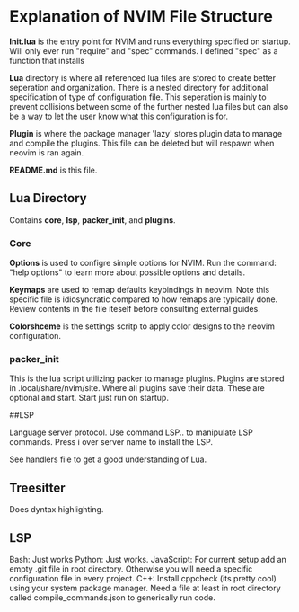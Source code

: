 # Explanation of NVIM File Structure

**Init.lua** is the entry point for NVIM and runs everything specified on startup. Will only ever run "require" and "spec" commands. I defined "spec" as a function that installs

**Lua** directory is where all referenced lua files are stored to create better seperation and organization. There is a nested directory for additional specification 
of type of configuration file. This seperation is mainly to prevent collisions between some of the further nested lua files but can also be a way to let the user 
know what this configuration is for.

**Plugin** is where the package manager 'lazy' stores plugin data to manage and compile the plugins. This file can be deleted but will respawn when neovim is ran again.

**README.md** is this file.

## Lua Directory

Contains **core**, **lsp**, **packer_init**, and **plugins**.

### Core

**Options** is used to configre simple options for NVIM. Run the command: "help options" to learn more about possible options and details.

**Keymaps** are used to remap defaults keybindings in neovim. Note this specific file is idiosyncratic compared to how remaps are typically done. 
Review contents in the file iteself before consulting external guides.

**Colorshceme** is the settings scritp to apply color designs to the neovim configuration.

### packer_init

This is the lua script utilizing packer to manage plugins. Plugins are stored in .local/share/nvim/site. Where all plugins save their data. These are optional and start. Start just run on startup. 

##LSP 

Language server protocol. Use command LSP.. to manipulate LSP commands. Press i over server name to install the LSP.

See handlers file to get a good understanding of Lua.

## Treesitter

Does dyntax highlighting.

## LSP 

Bash: Just works
Python: Just works. 
JavaScript: For current setup add an empty .git file in root directory. Otherwise you will need a specific configuration file in every project. 
C++: Install cppcheck (its pretty cool) using your system package manager. Need a file at least in root directory called compile_commands.json to generically run code.
